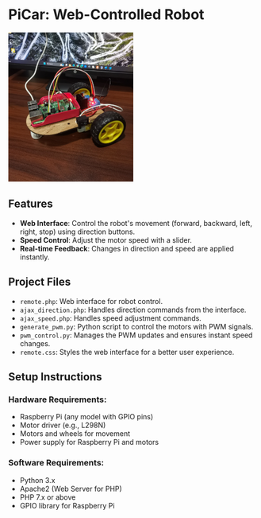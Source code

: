 <h1 >PiCar: Web-Controlled Robot</h1>

<p>
  <img src="pi_car/IMG_20250401_014844_edit_786369379269064.jpg" alt="PiCar" width="50%" />
</p>

## Features

- **Web Interface**: Control the robot's movement (forward, backward, left, right, stop) using direction buttons.
- **Speed Control**: Adjust the motor speed with a slider.
- **Real-time Feedback**: Changes in direction and speed are applied instantly.

## Project Files

- `remote.php`: Web interface for robot control.
- `ajax_direction.php`: Handles direction commands from the interface.
- `ajax_speed.php`: Handles speed adjustment commands.
- `generate_pwm.py`: Python script to control the motors with PWM signals.
- `pwm_control.py`: Manages the PWM updates and ensures instant speed changes.
- `remote.css`: Styles the web interface for a better user experience.

## Setup Instructions

### Hardware Requirements:

- Raspberry Pi (any model with GPIO pins)
- Motor driver (e.g., L298N)
- Motors and wheels for movement
- Power supply for Raspberry Pi and motors

### Software Requirements:

- Python 3.x
- Apache2 (Web Server for PHP)
- PHP 7.x or above
- GPIO library for Raspberry Pi

